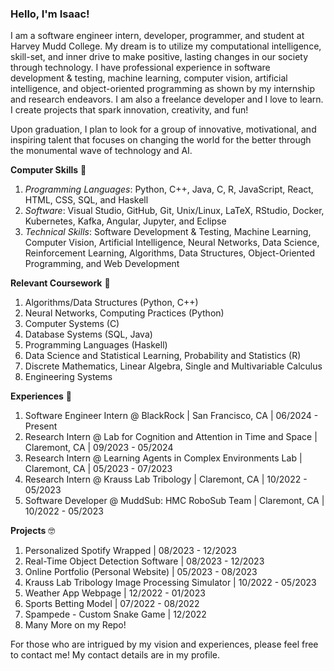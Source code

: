 ### Hello, I'm Isaac!

I am a software engineer intern, developer, programmer, and student at Harvey Mudd College. My dream is to utilize my computational intelligence, skill-set, and inner drive to make positive, lasting changes in our society through technology. I have professional experience in software development & testing, machine learning, computer vision, artificial intelligence, and object-oriented programming as shown by my internship and research endeavors. I am also a freelance developer and I love to learn. I create projects that spark innovation, creativity, and fun!

Upon graduation, I plan to look for a group of innovative, motivational, and inspiring talent that focuses on changing the world for the better through the monumental wave of technology and AI.

**Computer Skills** 🧠
1. *Programming Languages*: Python, C++, Java, C, R, JavaScript, React, HTML, CSS, SQL, and Haskell
2. *Software*: Visual Studio, GitHub, Git, Unix/Linux, LaTeX, RStudio, Docker, Kubernetes, Kafka, Angular, Jupyter, and Eclipse
3. *Technical Skills*: Software Development & Testing, Machine Learning, Computer Vision, Artificial Intelligence, Neural Networks, Data Science, Reinforcement Learning, Algorithms, Data Structures, Object-Oriented Programming, and Web Development

**Relevant Coursework** 📖
1. Algorithms/Data Structures (Python, C++)
2. Neural Networks, Computing Practices (Python)
3. Computer Systems (C)
4. Database Systems (SQL, Java)
5. Programming Languages (Haskell)
6. Data Science and Statistical Learning, Probability and Statistics (R)
7. Discrete Mathematics, Linear Algebra, Single and Multivariable Calculus
8. Engineering Systems

**Experiences** 🏃
1. Software Engineer Intern @ BlackRock | San Francisco, CA | 06/2024 - Present
2. Research Intern @ Lab for Cognition and Attention in Time and Space | Claremont, CA | 09/2023 - 05/2024
3. Research Intern @ Learning Agents in Complex Environments Lab | Claremont, CA | 05/2023 - 07/2023
4. Research Intern @ Krauss Lab Tribology | Claremont, CA | 10/2022 - 05/2023
5. Software Developer @ MuddSub: HMC RoboSub Team | Claremont, CA | 10/2022 - 05/2023

**Projects** 🤓
1. Personalized Spotify Wrapped | 08/2023 - 12/2023
2. Real-Time Object Detection Software | 08/2023 - 12/2023
3. Online Portfolio (Personal Website) | 05/2023 - 08/2023
4. Krauss Lab Tribology Image Processing Simulator | 10/2022 - 05/2023
5. Weather App Webpage | 12/2022 - 01/2023
6. Sports Betting Model | 07/2022 - 08/2022
7. Spampede - Custom Snake Game | 12/2022
8. Many More on my Repo!

For those who are intrigued by my vision and experiences, please feel free to contact me! My contact details are in my profile.
